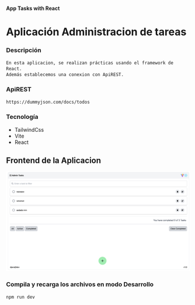 #### App Tasks with React

# Aplicación Administracion de tareas

### Descripción

```
En esta aplicacion, se realizan prácticas usando el framework de React.
Además establecemos una conexion con ApiREST.

```

### ApiREST

```
https://dummyjson.com/docs/todos
```

### Tecnología

- TailwindCss
- Vite
- React

## Frontend de la Aplicacion

![Interfaz de tareas](src/assets/AppTasksv1.png)

### Compila y recarga los archivos en modo Desarrollo

```
npm run dev
```
